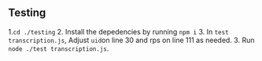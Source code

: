 ## Testing

1.`cd ./testing` 
2.  Install the depedencies by running `npm i`
3. In `test transcription.js`, Adjust `uid`on line 30 and rps on line 111 as needed.
3. Run `node ./test transcription.js`. 